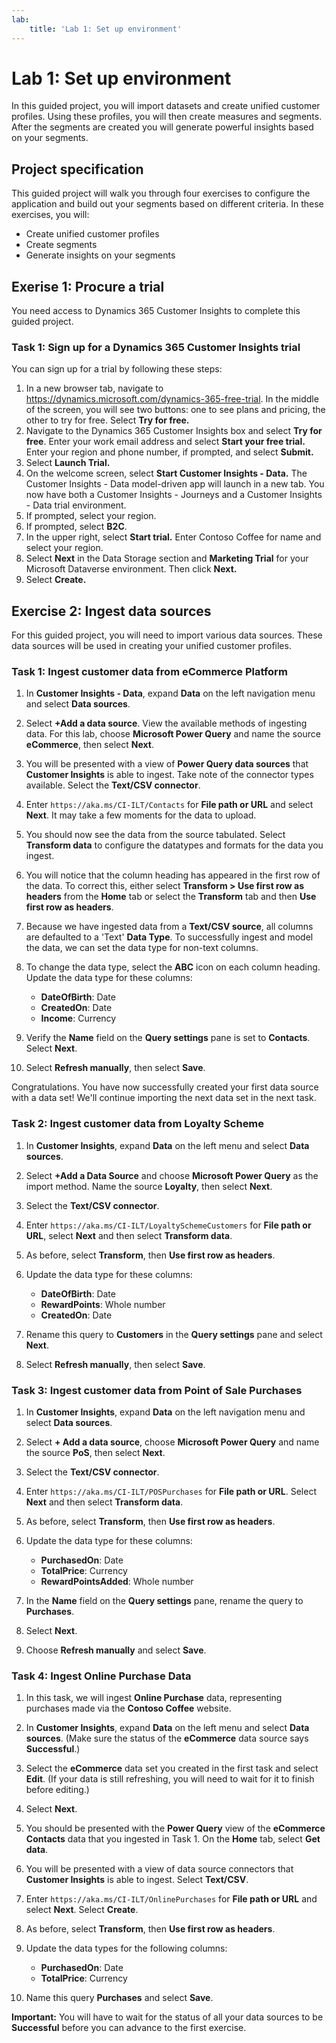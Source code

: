 ```yaml
---
lab:
    title: 'Lab 1: Set up environment'
---
```

# Lab 1: Set up environment 

In this guided project, you will import datasets and create unified customer profiles. Using these profiles, you will then create measures and segments. After the segments are created you will generate powerful insights based on your segments. 

## Project specification
This guided project will walk you through four exercises to configure the application and build out your segments based on different criteria. In these exercises, you will:
- Create unified customer profiles
- Create segments
- Generate insights on your segments

## Exerise 1: Procure a trial
You need access to Dynamics 365 Customer Insights to complete this guided project.

### Task 1: Sign up for a Dynamics 365 Customer Insights trial
You can sign up for a trial by following these steps:

1. In a new browser tab, navigate to https://dynamics.microsoft.com/dynamics-365-free-trial. In the middle of the screen, you will see two buttons: one to see plans and pricing, the other to try for free. Select **Try for free.**
1. Navigate to the Dynamics 365 Customer Insights box and select **Try for free**. Enter your work email address and select **Start your free trial.** Enter your region and phone number, if prompted, and select **Submit.**
1. Select **Launch Trial.**
1. On the welcome screen, select **Start Customer Insights - Data.** The Customer Insights - Data model-driven app will launch in a new tab. You now have both a Customer Insights - Journeys and a Customer Insights - Data trial environment.
1. If prompted, select your region.
1. If prompted, select **B2C**.
1. In the upper right, select **Start trial.** Enter Contoso Coffee for name and select your region.
1. Select **Next** in the Data Storage section and **Marketing Trial** for your Microsoft Dataverse environment. Then click **Next.**
1. Select **Create.**

## Exercise 2: Ingest data sources
For this guided project, you will need to import various data sources. These data sources will be used in creating your unified customer profiles.

### Task 1: Ingest customer data from eCommerce Platform
1. In **Customer Insights - Data**, expand **Data** on the left navigation menu and select **Data sources**.

1. Select **+Add a data source**. View the available methods of ingesting data. For this lab, choose **Microsoft Power Query** and name the source **eCommerce**, then select **Next**.

1. You will be presented with a view of **Power Query data sources** that **Customer Insights** is able to ingest. Take note of the connector types available. Select the **Text/CSV connector**.

1. Enter `https://aka.ms/CI-ILT/Contacts` for **File path or URL** and select **Next**. It may take a few moments for the data to upload.

1. You should now see the data from the source tabulated. Select **Transform data** to configure the datatypes and formats for the data you ingest.

1. You will notice that the column heading has appeared in the first row of the data. To correct this, either select **Transform > Use first row as headers** from the **Home** tab or select the **Transform** tab and then **Use first row as headers**.

1. Because we have ingested data from a **Text/CSV source**, all columns are defaulted to a 'Text' **Data Type**. To successfully ingest and model the data, we can set the data type for non-text columns.

1. To change the data type, select the **ABC** icon on each column heading. Update the data type for these columns:
    - **DateOfBirth**: Date
    - **CreatedOn**: Date
    - **Income**: Currency

1. Verify the **Name** field on the **Query settings** pane is set to **Contacts**. Select **Next**.

1. Select **Refresh manually**, then select **Save**.

Congratulations. You have now successfully created your first data source with a data set! We'll continue importing the next data set in the next task.

### Task 2: Ingest customer data from Loyalty Scheme
1. In **Customer Insights**, expand **Data** on the left menu and select **Data sources**.

1. Select **+Add a Data Source** and choose **Microsoft Power Query** as the import method. Name the source **Loyalty**, then select **Next**.

1. Select the **Text/CSV connector**.

1. Enter `https://aka.ms/CI-ILT/LoyaltySchemeCustomers` for **File path or URL**, select **Next** and then select **Transform data**.

1. As before, select **Transform**, then **Use first row as headers**.

1. Update the data type for these columns:
    - **DateOfBirth**: Date
    - **RewardPoints**: Whole number
    - **CreatedOn**: Date

1. Rename this query to **Customers** in the **Query settings** pane and select **Next**.

1. Select **Refresh manually**, then select **Save**.

### Task 3: Ingest customer data from Point of Sale Purchases
1. In **Customer Insights**, expand **Data** on the left navigation menu and select **Data sources**.

1. Select **+ Add a data source**, choose **Microsoft Power Query** and name the source **PoS**, then select **Next**.

1. Select the **Text/CSV connector**.

1. Enter `https://aka.ms/CI-ILT/POSPurchases` for **File path or URL**. Select **Next** and then select **Transform data**.

1. As before, select **Transform**, then **Use first row as headers**.

1. Update the data type for these columns:
    - **PurchasedOn**: Date
    - **TotalPrice**: Currency
    - **RewardPointsAdded**: Whole number

1. In the **Name** field on the **Query settings** pane, rename the query to **Purchases**.

1. Select **Next**.

1. Choose **Refresh manually** and select **Save**.

### Task 4: Ingest Online Purchase Data
1. In this task, we will ingest **Online Purchase** data, representing purchases made via the **Contoso Coffee** website.

1. In **Customer Insights**, expand **Data** on the left menu and select **Data sources**. (Make sure the status of the **eCommerce** data source says **Successful**.)

1. Select the **eCommerce** data set you created in the first task and select **Edit**. (If your data is still refreshing, you will need to wait for it to finish before editing.)

1. Select **Next**. 

1. You should be presented with the **Power Query** view of the **eCommerce Contacts** data that you ingested in Task 1. On the **Home** tab, select **Get data**.

1. You will be presented with a view of data source connectors that **Customer Insights** is able to ingest. Select **Text/CSV**.

1. Enter `https://aka.ms/CI-ILT/OnlinePurchases` for **File path or URL** and select **Next**. Select **Create**.

1. As before, select **Transform**, then **Use first row as headers**.

1. Update the data types for the following columns:
    - **PurchasedOn**: Date
    - **TotalPrice**: Currency

1. Name this query **Purchases** and select **Save**.

**Important:** You will have to wait for the status of all your data sources to be **Successful** before you can advance to the first exercise.
